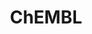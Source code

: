 ---
layout: default
bigquery: https://console.cloud.google.com/bigquery?p=patents-public-data&d=ebi_chembl&page=dataset
citation: '"The ChEMBL database in 2017." Anna Gaulton, Anne Hersey, Michał Nowotka,
  A Patrícia Bento, Jon Chambers, David Mendez, Prudence Mutowo, Francis Atkinson,
  Louisa J Bellis, Elena Cibrián-Uhalte, Mark Davies, Nathan Dedman, Anneli Karlsson,
  María Paula Magariños, John P Overington, George Papadatos, Ines Smit, Andrew R
  Leach Nucleic acids Research (2017) 45 (Database Issue), D945-D954'
contributors: European Bioinformatics Institute
cost: None
description: ChEMBL Data is a manually curated database of small molecules used in
  drug discovery, including information about existing patented drugs.
documentation: 'schema: https://www.ebi.ac.uk/chembl/db_schema


  '
last_edit: 04/05/2022, 18:55:39
location: https://console.cloud.google.com/marketplace/product/google_patents_public_datasets/chembl
maintained_by: EMBL-EBI, an outstation of European Molecular Biology Laboratory
related_publications: '

  ChEMBL: towards direct deposition of bioassay data.


  Mendez D, Gaulton A, Bento AP, Chambers J, De Veij M, Félix E, Magariños MP, Mosquera
  JF, Mutowo P, Nowotka M, Gordillo-Marañón M, Hunter F, Junco L, Mugumbate G, Rodriguez-Lopez
  M, Atkinson F, Bosc N, Radoux CJ, Segura-Cabrera A, Hersey A, Leach AR.


  — Nucleic Acids Res. 2019; 47(D1):D930-D940. doi: 10.1093/nar/gky1075

  '
schema_fields:
- polymer_flag
- smarts
- hba
- variant_id
- text_value
- clo_id
- warning_type
- confidence
- molsyn_id
- src_id
- cpd_str_alert_id
- structure_type
- irac_class_id
- first_in_class
- assay_type
- irac_code
- l3
- entity_type
- enzyme_name
- go_id
- prodrug
- mecref_id
- component_type
- journal
- met_comment
- mechanism_of_action
- protein_class_id
- met_conversion
- publication_number
- company
- hbd
- first_approval
- cx_logp
- mesh_id
- mol_hrac_id
- research_stem
- last_page
- abstract
- component_id
- updated_by
- target_desc
- cell_source_tax_id
- src_assay_id
- authors
- dosage_form
- patent_expire_date
- pchembl_value
- protein_class_desc
- mc_target_name
- parameter_type
- ref_id
- drug_substance_flag
- short_name
- cell_description
- doi
- acd_most_apka
- name
- src_short_name
- last_active
- relationship_type
- orig_description
- bto_id
- level3_description
- l1
- volume
- chirality
- delist_flag
- route
- source
- hrac_class_id
- hbd_lipinski
- applicant_full_name
- assay_desc
- assay_tax_id
- type
- parent_go_id
- withdrawn_country
- therapeutic_flag
- pubmed_id
- end_position
- normal_range_min
- bei
- relationship
- level1_description
- idx
- ingredient
- published_relation
- frac_class_id
- ref_url
- mc_tax_id
- site_name
- standard_value
- prod_pat_id
- bao_format
- cx_logd
- oral
- tax_id
- acd_logd
- homologue
- res_stem_id
- start_position
- definition
- domain_id
- standard_inchi
- warning_description
- dosed_ingredient
- standard_type
- met_id
- tbl
- molfile
- db_source
- chebi_par_id
- standard_units
- parameter_value
- upper_value
- qudt_units
- metref_id
- bao_endpoint
- target_mapping
- domain_type
- tid_fixed
- helm_notation
- l2
- hrac_code
- assay_test_type
- downgraded
- atc_code
- record_id
- standard_inchi_key
- chembl_id
- num_lipinski_ro5_violations
- protclasssyn_id
- cell_name
- country
- aidx
- level4
- l4
- cx_most_apka
- units
- usan_substem
- parent_id
- target_type
- src_description
- approval_date
- confidence_score
- assay_category
- molregno
- cell_id
- mol_irac_id
- syn_type
- topical
- label
- drugind_id
- smid
- targrel_id
- cell_source_tissue
- patent_use_code
- path
- metabolite_record_id
- level4_description
- organism
- cell_source_organism
- ddd_comment
- comp_class_id
- warning_class
- l7
- availability_type
- job_id
- accession
- usan_year
- title
- standard_relation
- ass_cls_map_id
- assay_strain
- mec_id
- assay_class_id
- src_compound_id
- alogp
- mc_organism
- cl_lincs_id
- sequence
- product_id
- substrate_record_id
- ro3_pass
- biocomp_id
- indication_class
- as_id
- num_ro5_violations
- warning_country
- natural_product
- ddd_units
- num_alerts
- mc_target_type
- alert_set_id
- standard_flag
- cellosaurus_id
- rgid
- comp_go_id
- caloha_id
- strength
- class_level
- mol_frac_id
- mw_freebase
- potential_duplicate
- activity_comment
- year
- activity_id
- previous_company
- usan_stem
- l5
- standard_text_value
- level3
- binding_site_comment
- stem_class
- nda_type
- doc_type
- efo_id
- acd_logp
- compound_key
- max_phase
- doc_id
- selectivity_comment
- published_value
- sitecomp_id
- stem
- compd_id
- std_act_id
- compound_name
- site_id
- curated_by
- assay_id
- inorganic_flag
- value
- withdrawn_flag
- domain_name
- uo_units
- active_ingredient
- isoform
- assay_organism
- activity_count
- relation
- assay_cell_type
- ap_id
- predbind_id
- alert_name
- warnref_id
- withdrawn_class
- efo_term
- updated_on
- sequence_md5sum
- rtb
- data_validity_comment
- heavy_atoms
- mw_monoisotopic
- level5
- usan_stem_definition
- molecular_mechanism
- tissue_id
- psa
- mutation
- source_domain_id
- canonical_smiles
- oc_id
- relationship_desc
- molecule_type
- withdrawn_reason
- parent_molregno
- related_tid
- description
- submission_date
- stat
- ddd_value
- withdrawn_year
- domain_description
- patent_no
- le
- issue
- published_units
- bao_id
- l6
- toid
- hba_lipinski
- ad_type
- version
- entity_id
- full_mwt
- creation_date
- warning_year
- disease_efficacy
- priority
- mol_atc_id
- level1
- tid
- level2
- direct_interaction
- major_class
- set_name
- aromatic_rings
- cx_most_bpka
- mesh_heading
- frac_code
- published_type
- co_stem_id
- curation_comment
- lle
- patent_id
- class_type
- action_type
- qed_weighted
- prediction_method
- alert_id
- formulation_id
- aspect
- compsyn_id
- pathway_key
- molecular_species
- usan_stem_id
- ridx
- full_molformula
- pref_name
- who_name
- cidx
- drug_product_flag
- assay_subcellular_fraction
- assay_tissue
- ref_type
- annotation
- comments
- who_extra
- l8
- species_group_flag
- subgroup
- normal_range_max
- sei
- cell_ontology_id
- ddd_id
- synonyms
- assay_param_id
- assay_source
- parent_type
- actsm_id
- max_phase_for_ind
- result_flag
- enzyme_tid
- drug_record_id
- site_residues
- component_synonym
- indref_id
- mechanism_comment
- mc_target_accession
- acd_most_bpka
- standard_upper_value
- uberon_id
- pathway_id
- ddd_admr
- log_id
- active_molregno
- level2_description
- first_page
- black_box_warning
- trade_name
- protein_class_synonym
- status
- warning_id
- innovator_company
- parenteral
- db_version
- targcomp_id
shortname: chembl
tags:
- biotechnology
- health
- chemical
- bioinformatics
- medical
terms_of_use: CC BY-SA 3.0
title: ChEMBL
uuid: e232a192-965c-4ec9-904c-155b6dfe56c5
---